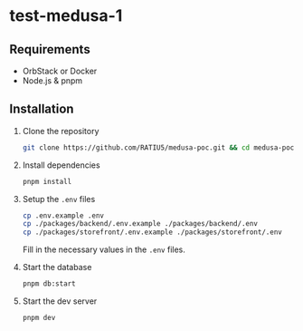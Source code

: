 # test-medusa-1

## Requirements

- OrbStack or Docker
- Node.js & pnpm

## Installation

1. Clone the repository

   ```bash
   git clone https://github.com/RATIU5/medusa-poc.git && cd medusa-poc
   ```

2. Install dependencies

   ```bash
   pnpm install
   ```

3. Setup the `.env` files

   ```bash
   cp .env.example .env
   cp ./packages/backend/.env.example ./packages/backend/.env
   cp ./packages/storefront/.env.example ./packages/storefront/.env
   ```

   Fill in the necessary values in the `.env` files.

4. Start the database

   ```bash
   pnpm db:start
   ```

5. Start the dev server

   ```bash
   pnpm dev
   ```
